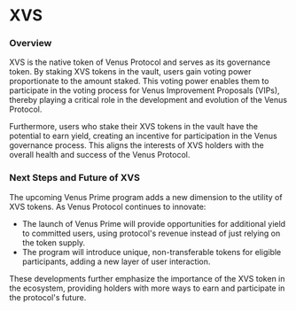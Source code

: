 # XVS

### Overview

XVS is the native token of Venus Protocol and serves as its governance token. By staking XVS tokens in the vault, users gain voting power proportionate to the amount staked. This voting power enables them to participate in the voting process for Venus Improvement Proposals (VIPs), thereby playing a critical role in the development and evolution of the Venus Protocol.

Furthermore, users who stake their XVS tokens in the vault have the potential to earn yield, creating an incentive for participation in the Venus governance process. This aligns the interests of XVS holders with the overall health and success of the Venus Protocol.

### Next Steps and Future of XVS

The upcoming Venus Prime program adds a new dimension to the utility of XVS tokens. As Venus Protocol continues to innovate:

* The launch of Venus Prime will provide opportunities for additional yield to committed users, using protocol's revenue instead of just relying on the token supply.
* The program will introduce unique, non-transferable tokens for eligible participants, adding a new layer of user interaction.

These developments further emphasize the importance of the XVS token in the ecosystem, providing holders with more ways to earn and participate in the protocol's future.
